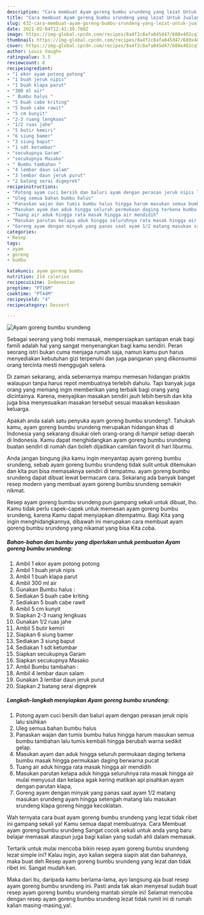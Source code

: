 ```yaml
---
description: "Cara membuat Ayam goreng bumbu srundeng yang lezat Untuk Jualan"
title: "Cara membuat Ayam goreng bumbu srundeng yang lezat Untuk Jualan"
slug: 632-cara-membuat-ayam-goreng-bumbu-srundeng-yang-lezat-untuk-jualan
date: 2021-02-04T12:41:30.708Z
image: https://img-global.cpcdn.com/recipes/8a4f2c8afa045d47/680x482cq70/ayam-goreng-bumbu-srundeng-foto-resep-utama.jpg
thumbnail: https://img-global.cpcdn.com/recipes/8a4f2c8afa045d47/680x482cq70/ayam-goreng-bumbu-srundeng-foto-resep-utama.jpg
cover: https://img-global.cpcdn.com/recipes/8a4f2c8afa045d47/680x482cq70/ayam-goreng-bumbu-srundeng-foto-resep-utama.jpg
author: Louis Vaughn
ratingvalue: 3.5
reviewcount: 8
recipeingredient:
- "1 ekor ayam potong potong"
- "1 buah jeruk nipis"
- "1 buah klapa parut"
- "300 ml air"
- " Bumbu halus "
- "5 buah cabe kriting"
- "5 buah cabe rawit"
- "5 cm kunyit"
- "2-3 ruang lengkuas"
- "1/2 ruas jahe"
- "5 butir kemiri"
- "6 siung bamer"
- "3 siung baput"
- "1 sdt ketumbar"
- "secukupnya Garam"
- "secukupnya Masako"
- " Bumbu tambahan "
- "4 lembar daun salam"
- "3 lembar daun jeruk purut"
- "2 batang serai digeprek"
recipeinstructions:
- "Potong ayam cuci bersih dan baluri ayam dengan perasan jeruk nipis lalu sisihkan"
- "Uleg semua bahan bumbu halus"
- "Panaskan wajan dan tumis bumbu halus hingga harum masukan semua bumbu tambahan lalu tumis kembali hingga berubah warna sedikit gelap."
- "Masukan ayam dan aduk hingga seluruh permukaan daging terkena bumbu masak hingga permukaan daging berwarna pucat"
- "Tuang air aduk hingga rata masak hingga air mendidih"
- "Masukan parutan kelapa aduk hingga seluruhnya rata masak hingga air mulai menyusut dan kelapa agak kering matikan api pisahkan ayam dengan parutan klapa,"
- "Goreng ayam dengan minyak yang panas saat ayam 1/2 matang masukan srundeng ayam hingga setengah matang lalu masukan srundeng klapa goreng hingga kecoklatan."
categories:
- Resep
tags:
- ayam
- goreng
- bumbu

katakunci: ayam goreng bumbu 
nutrition: 214 calories
recipecuisine: Indonesian
preptime: "PT16M"
cooktime: "PT44M"
recipeyield: "4"
recipecategory: Dessert

---
```



![Ayam goreng bumbu srundeng](https://img-global.cpcdn.com/recipes/8a4f2c8afa045d47/680x482cq70/ayam-goreng-bumbu-srundeng-foto-resep-utama.jpg)

Sebagai seorang yang hobi memasak, mempersiapkan santapan enak bagi famili adalah hal yang sangat menyenangkan bagi kamu sendiri. Peran seorang istri bukan cuma menjaga rumah saja, namun kamu pun harus menyediakan kebutuhan gizi terpenuhi dan juga panganan yang dikonsumsi orang tercinta mesti menggugah selera.

Di zaman  sekarang, anda sebenarnya mampu memesan hidangan praktis walaupun tanpa harus repot membuatnya terlebih dahulu. Tapi banyak juga orang yang memang ingin memberikan yang terbaik bagi orang yang dicintainya. Karena, menyajikan masakan sendiri jauh lebih bersih dan kita juga bisa menyesuaikan masakan tersebut sesuai masakan kesukaan keluarga. 



Apakah anda salah satu penyuka ayam goreng bumbu srundeng?. Tahukah kamu, ayam goreng bumbu srundeng merupakan hidangan khas di Indonesia yang sekarang disukai oleh orang-orang di hampir setiap daerah di Indonesia. Kamu dapat menghidangkan ayam goreng bumbu srundeng buatan sendiri di rumah dan boleh dijadikan camilan favorit di hari liburmu.

Anda jangan bingung jika kamu ingin menyantap ayam goreng bumbu srundeng, sebab ayam goreng bumbu srundeng tidak sulit untuk ditemukan dan kita pun bisa memasaknya sendiri di tempatmu. ayam goreng bumbu srundeng dapat dibuat lewat bermacam cara. Sekarang ada banyak banget resep modern yang membuat ayam goreng bumbu srundeng semakin nikmat.

Resep ayam goreng bumbu srundeng pun gampang sekali untuk dibuat, lho. Kamu tidak perlu capek-capek untuk memesan ayam goreng bumbu srundeng, karena Kamu dapat menyiapkan ditempatmu. Bagi Kita yang ingin menghidangkannya, dibawah ini merupakan cara membuat ayam goreng bumbu srundeng yang nikamat yang bisa Kita coba.

<!--inarticleads1-->

##### Bahan-bahan dan bumbu yang diperlukan untuk pembuatan Ayam goreng bumbu srundeng:

1. Ambil 1 ekor ayam potong potong
1. Ambil 1 buah jeruk nipis
1. Ambil 1 buah klapa parut
1. Ambil 300 ml air
1. Gunakan  Bumbu halus :
1. Sediakan 5 buah cabe kriting
1. Sediakan 5 buah cabe rawit
1. Ambil 5 cm kunyit
1. Siapkan 2-3 ruang lengkuas
1. Gunakan 1/2 ruas jahe
1. Ambil 5 butir kemiri
1. Siapkan 6 siung bamer
1. Sediakan 3 siung baput
1. Sediakan 1 sdt ketumbar
1. Siapkan secukupnya Garam
1. Siapkan secukupnya Masako
1. Ambil  Bumbu tambahan :
1. Ambil 4 lembar daun salam
1. Gunakan 3 lembar daun jeruk purut
1. Siapkan 2 batang serai digeprek




<!--inarticleads2-->

##### Langkah-langkah menyiapkan Ayam goreng bumbu srundeng:

1. Potong ayam cuci bersih dan baluri ayam dengan perasan jeruk nipis lalu sisihkan
1. Uleg semua bahan bumbu halus
1. Panaskan wajan dan tumis bumbu halus hingga harum masukan semua bumbu tambahan lalu tumis kembali hingga berubah warna sedikit gelap.
1. Masukan ayam dan aduk hingga seluruh permukaan daging terkena bumbu masak hingga permukaan daging berwarna pucat
1. Tuang air aduk hingga rata masak hingga air mendidih
1. Masukan parutan kelapa aduk hingga seluruhnya rata masak hingga air mulai menyusut dan kelapa agak kering matikan api pisahkan ayam dengan parutan klapa,
1. Goreng ayam dengan minyak yang panas saat ayam 1/2 matang masukan srundeng ayam hingga setengah matang lalu masukan srundeng klapa goreng hingga kecoklatan.




Wah ternyata cara buat ayam goreng bumbu srundeng yang lezat tidak ribet ini gampang sekali ya! Kamu semua dapat membuatnya. Cara Membuat ayam goreng bumbu srundeng Sangat cocok sekali untuk anda yang baru belajar memasak ataupun juga bagi kalian yang sudah ahli dalam memasak.

Tertarik untuk mulai mencoba bikin resep ayam goreng bumbu srundeng lezat simple ini? Kalau ingin, ayo kalian segera siapin alat dan bahannya, maka buat deh Resep ayam goreng bumbu srundeng yang lezat dan tidak ribet ini. Sangat mudah kan. 

Maka dari itu, daripada kamu berlama-lama, ayo langsung aja buat resep ayam goreng bumbu srundeng ini. Pasti anda tak akan menyesal sudah buat resep ayam goreng bumbu srundeng mantab simple ini! Selamat mencoba dengan resep ayam goreng bumbu srundeng lezat tidak rumit ini di rumah kalian masing-masing,ya!.

